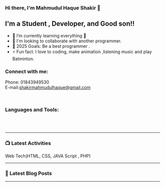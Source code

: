 ### Hi there, I'm Mahmudul Haque Shakir 👋

## I'm a Student , Developer, and Good son!!

- 🌱 I’m currently learning everything 🤣
- 👯 I'm looking to collaborate with another programmer.
- 🥅 2025 Goals: Be a best programmer .
- ⚡ Fun fact: I love to coding, make animation ,listening music and play Batminton.

### Connect with me:
Phone: 01843949530<br/>
E-mail:shakirmahmudulhaque@gmail.com

<br />

### Languages and Tools:


<br />
<br />

---

### 📺 Latest Activities
Web Tech(HTML, CSS, JAVA Script , PHP)



---

### 📕 Latest Blog Posts

<!-- BLOG-POST-LIST:START -->


---


